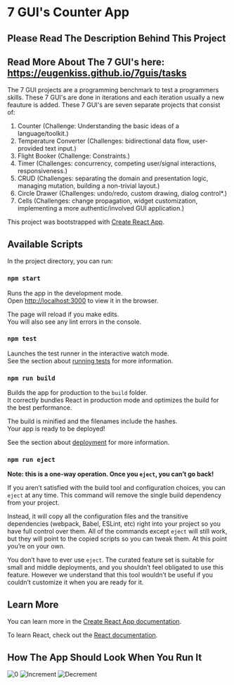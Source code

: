 # 7 GUI's Counter App

## Please Read The Description Behind This Project
## Read More About The 7 GUI's here: https://eugenkiss.github.io/7guis/tasks
The 7 GUI projects are a programming benchmark to test a programmers skills.
These 7 GUI's are done in iterations and each iteration usually a new feauture is added.
These 7 GUI's are seven separate projects that consist of:
1. Counter (Challenge: Understanding the basic ideas of a language/toolkit.)
2. Temperature Converter (Challenges: bidirectional data flow, user-provided text input.)
3. Flight Booker (Challenge: Constraints.)
4. Timer (Challenges: concurrency, competing user/signal interactions, responsiveness.)
5. CRUD (Challenges: separating the domain and presentation logic, managing mutation, building a non-trivial layout.)
6. Circle Drawer (Challenges: undo/redo, custom drawing, dialog control*.)
7. Cells (Challenges: change propagation, widget customization, implementing a more authentic/involved GUI application.)

This project was bootstrapped with [Create React App](https://github.com/facebook/create-react-app).

## Available Scripts

In the project directory, you can run:

### `npm start`

Runs the app in the development mode.\
Open [http://localhost:3000](http://localhost:3000) to view it in the browser.

The page will reload if you make edits.\
You will also see any lint errors in the console.

### `npm test`

Launches the test runner in the interactive watch mode.\
See the section about [running tests](https://facebook.github.io/create-react-app/docs/running-tests) for more information.

### `npm run build`

Builds the app for production to the `build` folder.\
It correctly bundles React in production mode and optimizes the build for the best performance.

The build is minified and the filenames include the hashes.\
Your app is ready to be deployed!

See the section about [deployment](https://facebook.github.io/create-react-app/docs/deployment) for more information.

### `npm run eject`

**Note: this is a one-way operation. Once you `eject`, you can’t go back!**

If you aren’t satisfied with the build tool and configuration choices, you can `eject` at any time. This command will remove the single build dependency from your project.

Instead, it will copy all the configuration files and the transitive dependencies (webpack, Babel, ESLint, etc) right into your project so you have full control over them. All of the commands except `eject` will still work, but they will point to the copied scripts so you can tweak them. At this point you’re on your own.

You don’t have to ever use `eject`. The curated feature set is suitable for small and middle deployments, and you shouldn’t feel obligated to use this feature. However we understand that this tool wouldn’t be useful if you couldn’t customize it when you are ready for it.

## Learn More

You can learn more in the [Create React App documentation](https://facebook.github.io/create-react-app/docs/getting-started).

To learn React, check out the [React documentation](https://reactjs.org/).

## How The App Should Look When You Run It
![0](https://github.com/DaifMoe/7GUIs-Counter/assets/85468822/f1e3e96b-da79-4e8e-93dc-3c9058384f16)
![Increment](https://github.com/DaifMoe/7GUIs-Counter/assets/85468822/856c1337-cdf1-4306-a178-90c481b0fd1f)
![Decrement](https://github.com/DaifMoe/7GUIs-Counter/assets/85468822/b0ef8872-69a6-41a3-a5b1-48d399f2680f)


